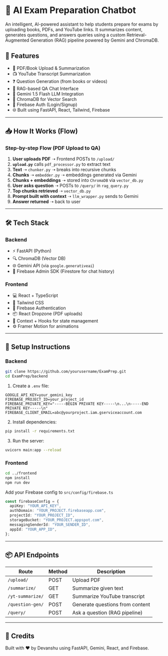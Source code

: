 # 📘 AI Exam Preparation Chatbot

An intelligent, AI-powered assistant to help students prepare for exams by uploading books, PDFs, and YouTube links. It summarizes content, generates questions, and answers queries using a custom Retrieval-Augmented Generation (RAG) pipeline powered by Gemini and ChromaDB.

## 🚀 Features

- 📄 PDF/Book Upload & Summarization
- 📺 YouTube Transcript Summarization
- ❓ Question Generation (from books or videos)
- 💬 RAG-based QA Chat Interface
- 🧠 Gemini 1.5 Flash LLM Integration
- 🧠 ChromaDB for Vector Search
- 🔐 Firebase Auth (Login/Signup)
- 🌐 Built using FastAPI, React, Tailwind, Firebase

---

## 📥 How It Works (Flow)

### Step-by-step Flow (PDF Upload to QA)

1. **User uploads PDF** ➝ Frontend POSTs to `/upload/`
2. **`upload.py`** calls `pdf_processor.py` to extract text
3. **Text** ➝ `chunker.py` ➝ breaks into recursive chunks
4. **Chunks** ➝ `embedder.py` ➝ embeddings generated via Gemini
5. **Chunks + embeddings** ➝ stored into `ChromaDB` via `vector_db.py`
6. **User asks question** ➝ POSTs to `/query/` in `rag_query.py`
7. **Top chunks retrieved** ➝ `vector_db.py`
8. **Prompt built with context** ➝ `llm_wrapper.py` sends to Gemini
9. **Answer returned** ➝ back to user

---

## 🛠️ Tech Stack

### Backend
- ⚡ FastAPI (Python)
- 🔍 ChromaDB (Vector DB)
- 🌐 Gemini API (via `google.generativeai`)
- 🔐 Firebase Admin SDK (Firestore for chat history)

### Frontend
- 💻 React + TypeScript
- 🎨 Tailwind CSS
- 🔐 Firebase Authentication
- 📦 React Dropzone (PDF uploads)
- 🧠 Context + Hooks for state management
- ⚙️ Framer Motion for animations

---

## 🔑 Setup Instructions

### Backend

```bash
git clone https://github.com/yourusername/ExamPrep.git
cd ExamPrep/backend
```

1. Create a `.env` file:

```env
GOOGLE_API_KEY=your_gemini_key
FIREBASE_PROJECT_ID=your_project_id
FIREBASE_PRIVATE_KEY="-----BEGIN PRIVATE KEY-----\n...\n-----END PRIVATE KEY-----\n"
FIREBASE_CLIENT_EMAIL=abc@yourproject.iam.gserviceaccount.com
```

2. Install dependencies:

```bash
pip install -r requirements.txt
```

3. Run the server:

```bash
uvicorn main:app --reload
```

### Frontend

```bash
cd ../frontend
npm install
npm run dev
```

Add your Firebase config to `src/config/firebase.ts`

```ts
const firebaseConfig = {
  apiKey: "YOUR_API_KEY",
  authDomain: "YOUR_PROJECT.firebaseapp.com",
  projectId: "YOUR_PROJECT_ID",
  storageBucket: "YOUR_PROJECT.appspot.com",
  messagingSenderId: "YOUR_SENDER_ID",
  appId: "YOUR_APP_ID",
};
```

---

## 📦 API Endpoints

| Route              | Method | Description |
|-------------------|--------|-------------|
| `/upload/`        | POST   | Upload PDF |
| `/summarize/`     | GET    | Summarize given text |
| `/yt-summarize/`  | GET    | Summarize YouTube transcript |
| `/question-gen/`  | POST   | Generate questions from content |
| `/query/`         | POST   | Ask a question (RAG pipeline) |

---

## 🤖 Credits

Built with ❤️ by Devanshu using FastAPI, Gemini, React, and Firebase.

